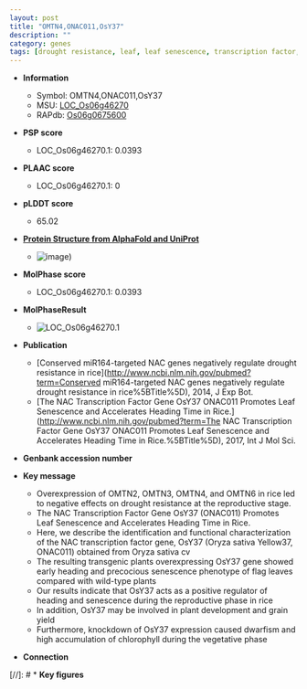 ```yaml
---
layout: post
title: "OMTN4,ONAC011,OsY37"
description: ""
category: genes
tags: [drought resistance, leaf, leaf senescence, transcription factor, senescence, grain, development, grain yield, yield, vegetative, reproductive, plant development]
---
```


* **Information**  
    + Symbol: OMTN4,ONAC011,OsY37  
    + MSU: [LOC_Os06g46270](http://rice.plantbiology.msu.edu/cgi-bin/ORF_infopage.cgi?orf=LOC_Os06g46270)  
    + RAPdb: [Os06g0675600](http://rapdb.dna.affrc.go.jp/viewer/gbrowse_details/irgsp1?name=Os06g0675600)  

* **PSP score**  
    + LOC_Os06g46270.1: 0.0393 

* **PLAAC score**  
    + LOC_Os06g46270.1: 0 

* **pLDDT score**
    + 65.02

* **[Protein Structure from AlphaFold and UniProt](https://www.uniprot.org/uniprotkb/Q653V8/entry#structure)**
    + ![image](https://ricepsp.github.io/images/Q6/AF-Q653V8-F1.png))

* **MolPhase score**
    + LOC_Os06g46270.1: 0.0393

* **MolPhaseResult**
    + ![LOC_Os06g46270.1](https://ricepsp.github.io/pictures/LOC_Os06g/LOC_Os06g46270.1.png)

* **Publication**  
    + [Conserved miR164-targeted NAC genes negatively regulate drought resistance in rice](http://www.ncbi.nlm.nih.gov/pubmed?term=Conserved miR164-targeted NAC genes negatively regulate drought resistance in rice%5BTitle%5D), 2014, J Exp Bot.
    + [The NAC Transcription Factor Gene OsY37 ONAC011 Promotes Leaf Senescence and Accelerates Heading Time in Rice.](http://www.ncbi.nlm.nih.gov/pubmed?term=The NAC Transcription Factor Gene OsY37 ONAC011 Promotes Leaf Senescence and Accelerates Heading Time in Rice.%5BTitle%5D), 2017, Int J Mol Sci.

* **Genbank accession number**  

* **Key message**  
    + Overexpression of OMTN2, OMTN3, OMTN4, and OMTN6 in rice led to negative effects on drought resistance at the reproductive stage.
    + The NAC Transcription Factor Gene OsY37 (ONAC011) Promotes Leaf Senescence and Accelerates Heading Time in Rice.
    + Here, we describe the identification and functional characterization of the NAC transcription factor gene, OsY37 (Oryza sativa Yellow37, ONAC011) obtained from Oryza sativa cv
    + The resulting transgenic plants overexpressing OsY37 gene showed early heading and precocious senescence phenotype of flag leaves compared with wild-type plants
    + Our results indicate that OsY37 acts as a positive regulator of heading and senescence during the reproductive phase in rice
    + In addition, OsY37 may be involved in plant development and grain yield
    + Furthermore, knockdown of OsY37 expression caused dwarfism and high accumulation of chlorophyll during the vegetative phase

* **Connection**  

[//]: # * **Key figures**  



